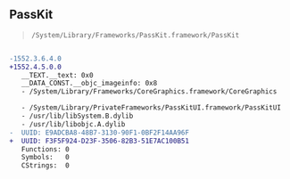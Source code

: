 ## PassKit

> `/System/Library/Frameworks/PassKit.framework/PassKit`

```diff

-1552.3.6.4.0
+1552.4.5.0.0
   __TEXT.__text: 0x0
   __DATA_CONST.__objc_imageinfo: 0x8
   - /System/Library/Frameworks/CoreGraphics.framework/CoreGraphics

   - /System/Library/PrivateFrameworks/PassKitUI.framework/PassKitUI
   - /usr/lib/libSystem.B.dylib
   - /usr/lib/libobjc.A.dylib
-  UUID: E9ADCBA8-48B7-3130-90F1-0BF2F14AA96F
+  UUID: F3F5F924-D23F-3506-82B3-51E7AC100B51
   Functions: 0
   Symbols:   0
   CStrings:  0

```
